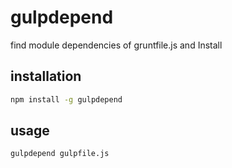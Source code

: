 # gulpdepend
find module dependencies of gruntfile.js and Install

## installation
```bash
npm install -g gulpdepend
```

## usage
```bash
gulpdepend gulpfile.js
```